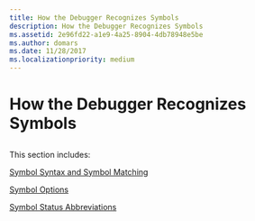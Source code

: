 ```yaml
---
title: How the Debugger Recognizes Symbols
description: How the Debugger Recognizes Symbols
ms.assetid: 2e96fd22-a1e9-4a25-8904-4db78948e5be
ms.author: domars
ms.date: 11/28/2017
ms.localizationpriority: medium
---
```


# How the Debugger Recognizes Symbols


## <span id="ddk_debugging_user_mode_processes_without_symbols_dbg"></span><span id="DDK_DEBUGGING_USER_MODE_PROCESSES_WITHOUT_SYMBOLS_DBG"></span>


This section includes:

[Symbol Syntax and Symbol Matching](symbol-syntax-and-symbol-matching.md)

[Symbol Options](symbol-options.md)

[Symbol Status Abbreviations](symbol-status-abbreviations.md)

 

 






